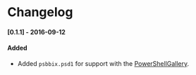 # Changelog

#### [0.1.1] - 2016-09-12
#### Added

- Added `psbbix.psd1` for support with the [PowerShellGallery](https://www.powershellgallery.com).


